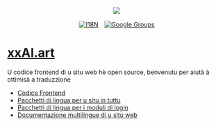 <p align="center"><a href="https://wac.tax"><img src="https://cdn.jsdelivr.net/gh/wactax/img/logo.svg"/></a></p><p align="center"><a href="https://github.com/wactax/wac.tax/blob/main/doc/README.md#readme"><img alt="I18N" src="https://cdn.jsdelivr.net/gh/wactax/img/t.svg"/></a>　<a href="https://groups.google.com/u/2/g/wactax"><img alt="Google Groups" src="https://cdn.jsdelivr.net/gh/wactax/img/g-groups.svg"/></a></p>

# [xxAI.art](https://xxAI.art)

U codice frontend di u situ web hè open source, benvenutu per aiutà à ottimisà a traduzzione

* [Codice Frontend](https://github.com/xxai-art/web)
* [Pacchetti di lingua per u situ in tuttu](https://github.com/xxai-art/web/tree/main/i18n)
* [Pacchetti di lingua per i moduli di login](https://github.com/wacpkg/user/tree/main/ui.i18n)
* [Documentazione multilingue di u situ web](https://github.com/xxai-doc)

